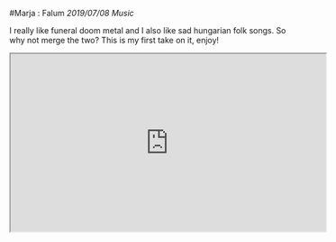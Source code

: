 #Marja : Falum
_2019/07/08 Music_

I really like funeral doom metal and I also like sad hungarian folk songs. So why not merge the two? This is my first take on it, enjoy!

<p align="center">
<iframe width="560" height="315" src="https://www.youtube.com/embed/FAQhYBZChIw" allow="accelerometer; autoplay; encrypted-media; gyroscope; picture-in-picture; fullscreen"></iframe></p>